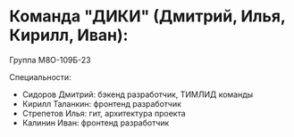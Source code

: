 # Команда "ДИКИ" (Дмитрий, Илья, Кирилл, Иван):
Группа М8О-109Б-23

Специальности:
- Сидоров Дмитрий: бэкенд разработчик, ТИМЛИД команды
- Кирилл Таланкин: фронтенд разработчик
- Стрепетов Илья: гит, архитектура проекта
- Калинин Иван: фронтенд разработчик
